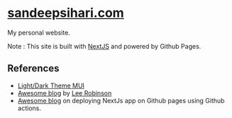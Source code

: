 # [sandeepsihari.com](https://sandeepsihari.com)
My personal website.

Note : This site is built with [NextJS](https://nextjs.org/) and powered by Github Pages.

## References
- [Light/Dark Theme MUI](https://material.io/design/color/dark-theme.html)
- [Awesome blog](https://nextjs.org/blog/markdown) by [Lee Robinson](https://twitter.com/leeerob)
- [Awesome blog](https://www.linkedin.com/pulse/deploy-nextjs-app-github-pages-federico-antu%C3%B1a/) on deploying NextJs app on Github pages using Github actions.